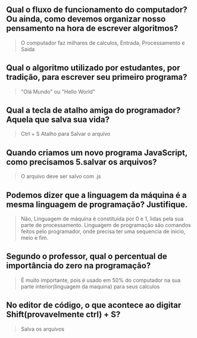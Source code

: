## Qual o fluxo de funcionamento do computador? Ou ainda, como devemos organizar nosso pensamento na hora de escrever algoritmos? 

>O computador faz milhares de calculos, 
>Entrada, Processamento e Saida

## Qual o algoritmo utilizado por estudantes, por tradição, para escrever seu primeiro programa?

>"Olá Mundo" ou "Hello World"

## Qual a tecla de atalho amiga do programador? Aquela que salva sua vida?

>Ctrl + S Atalho para Salvar o arquivo

## Quando criamos um novo programa JavaScript, como precisamos 5.salvar os arquivos?

>O arquivo deve ser salvo com .js

## Podemos dizer que a linguagem da máquina é a mesma linguagem de programação? Justifique.

>Não, Linguagem de máquina é constituida por 0 e 1, lidas pela sua parte de processamento. Linguagem de programação são comandos feitos pelo programador, onde precisa ter uma sequencia de inicio, meio e fim.

## Segundo o professor, qual o percentual de importância do zero na programação?

>É muito importante, pois é usado em 50% do computador na sua parte interior(linguagem da maquina) para seus calculos

## No editor de código, o que acontece ao digitar Shift(provavelmente ctrl) + S?

>Salva os arquivos

